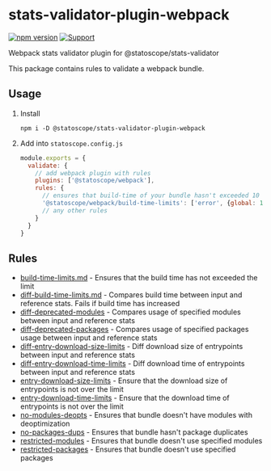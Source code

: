 # stats-validator-plugin-webpack

[![npm version](https://badge.fury.io/js/%40statoscope%2Fstats-validator-plugin-webpack.svg)](https://badge.fury.io/js/%40statoscope%2Fstats-validator-plugin-webpack)
[![Support](https://img.shields.io/badge/-Support-blue)](https://opencollective.com/statoscope)

Webpack stats validator plugin for @statoscope/stats-validator

This package contains rules to validate a webpack bundle.

## Usage

1. Install

   `npm i -D @statoscope/stats-validator-plugin-webpack`
2. Add into `statoscope.config.js`
    ```js
    module.exports = {
      validate: {
        // add webpack plugin with rules
        plugins: ['@statoscope/webpack'],
        rules: {
          // ensures that build-time of your bundle hasn't exceeded 10 sec
          '@statoscope/webpack/build-time-limits': ['error', {global: 10000}],
          // any other rules
        }
      }
    }   
    ```

## Rules

- [build-time-limits.md](docs/rules/build-time-limits.md]) - Ensures that the build time has not exceeded the limit 
- [diff-build-time-limits.md](docs/rules/diff-build-time-limits.md) - Compares build time between input and reference stats. Fails if build time has increased
- [diff-deprecated-modules](docs/rules/diff-deprecated-modules.md) - Compares usage of specified modules between input and reference stats
- [diff-deprecated-packages](docs/rules/diff-deprecated-packages.md) - Compares usage of specified packages usage between input and reference stats
- [diff-entry-download-size-limits](docs/rules/diff-entry-download-size-limits.md) - Diff download size of entrypoints between input and reference stats
- [diff-entry-download-time-limits](docs/rules/diff-entry-download-time-limits.md) - Diff download time of entrypoints between input and reference stats
- [entry-download-size-limits](docs/rules/entry-download-size-limits.md) - Ensure that the download size of entrypoints is not over the limit
- [entry-download-time-limits](docs/rules/entry-download-time-limits.md) - Ensure that the download time of entrypoints is not over the limit
- [no-modules-deopts](docs/rules/no-modules-deopts.md) - Ensures that bundle doesn't have modules with deoptimization
- [no-packages-dups](docs/rules/no-packages-dups.md) - Ensures that bundle hasn't package duplicates
- [restricted-modules](docs/rules/restricted-modules.md) - Ensures that bundle doesn't use specified modules
- [restricted-packages](docs/rules/restricted-packages.md) - Ensures that bundle doesn't use specified packages
